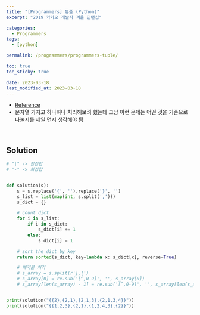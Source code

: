 ```yaml
---
title: "[Programmers] 튜플 (Python)"
excerpt: "2019 카카오 개발자 겨울 인턴십"

categories:
  - Programmers
tags:
  - [python]

permalink: /programmers/programmers-tuple/

toc: true
toc_sticky: true

date: 2023-03-18
last_modified_at: 2023-03-18
---
```


- [Reference](https://school.programmers.co.kr/learn/courses/30/lessons/64065)
- 문자열 가지고 하나하나 처리해보려 했는데 그냥 이런 문제는 어떤 것을 기준으로 나눌지를 제일 먼저 생각해야 됨

<br>

## Solution

```python
# "|" -> 합집합
# "-" -> 차집합


def solution(s):
    s = s.replace('{', '').replace('}', '')
    s_list = list(map(int, s.split(',')))
    s_dict = {}

    # count dict
    for i in s_list:
        if i in s_dict:
            s_dict[i] += 1
        else:
            s_dict[i] = 1

    # sort the dict by key
    return sorted(s_dict, key=lambda x: s_dict[x], reverse=True)

    # 폐기물 처리
    # s_array = s.split(r'},{')
    # s_array[0] = re.sub('[^,0-9]', '', s_array[0])
    # s_array[len(s_array) - 1] = re.sub('[^,0-9]', '', s_array[len(s_array) - 1])


print(solution("{{2},{2,1},{2,1,3},{2,1,3,4}}"))
print(solution("{{1,2,3},{2,1},{1,2,4,3},{2}}"))
```